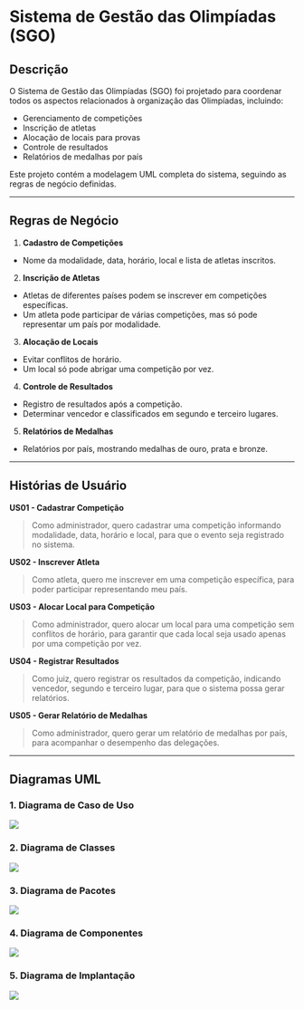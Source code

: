 # Sistema de Gestão das Olimpíadas (SGO)

## Descrição
O Sistema de Gestão das Olimpíadas (SGO) foi projetado para coordenar todos os aspectos relacionados à organização das Olimpíadas, incluindo:
- Gerenciamento de competições
- Inscrição de atletas
- Alocação de locais para provas
- Controle de resultados
- Relatórios de medalhas por país

Este projeto contém a modelagem UML completa do sistema, seguindo as regras de negócio definidas.

---

## Regras de Negócio

1. **Cadastro de Competições**
 - Nome da modalidade, data, horário, local e lista de atletas inscritos.
2. **Inscrição de Atletas**
 - Atletas de diferentes países podem se inscrever em competições específicas.
 - Um atleta pode participar de várias competições, mas só pode representar um país por modalidade.
3. **Alocação de Locais**
 - Evitar conflitos de horário.
 - Um local só pode abrigar uma competição por vez.
4. **Controle de Resultados**
 - Registro de resultados após a competição.
 - Determinar vencedor e classificados em segundo e terceiro lugares.
5. **Relatórios de Medalhas**
 - Relatórios por país, mostrando medalhas de ouro, prata e bronze.

---

## Histórias de Usuário

**US01 - Cadastrar Competição**  
> Como administrador, quero cadastrar uma competição informando modalidade, data, horário e local, para que o evento seja registrado no sistema.

**US02 - Inscrever Atleta**  
> Como atleta, quero me inscrever em uma competição específica, para poder participar representando meu país.

**US03 - Alocar Local para Competição**  
> Como administrador, quero alocar um local para uma competição sem conflitos de horário, para garantir que cada local seja usado apenas por uma competição por vez.

**US04 - Registrar Resultados**  
> Como juiz, quero registrar os resultados da competição, indicando vencedor, segundo e terceiro lugar, para que o sistema possa gerar relatórios.

**US05 - Gerar Relatório de Medalhas**  
> Como administrador, quero gerar um relatório de medalhas por país, para acompanhar o desempenho das delegações.

---

## Diagramas UML

### 1. Diagrama de Caso de Uso
<img src="imagens/diagrama-de-caso-de-uso.png"/>

### 2. Diagrama de Classes
<img src="imagens/diagrama-de-classes.png"/>

### 3. Diagrama de Pacotes
<img src="imagens/diagrama-de-pacotes.png"/>

### 4. Diagrama de Componentes
<img src="imagens/diagrama-de-componentes.png"/>

### 5. Diagrama de Implantação
<img src="imagens/diagrama-de-implantacao.png"/>

